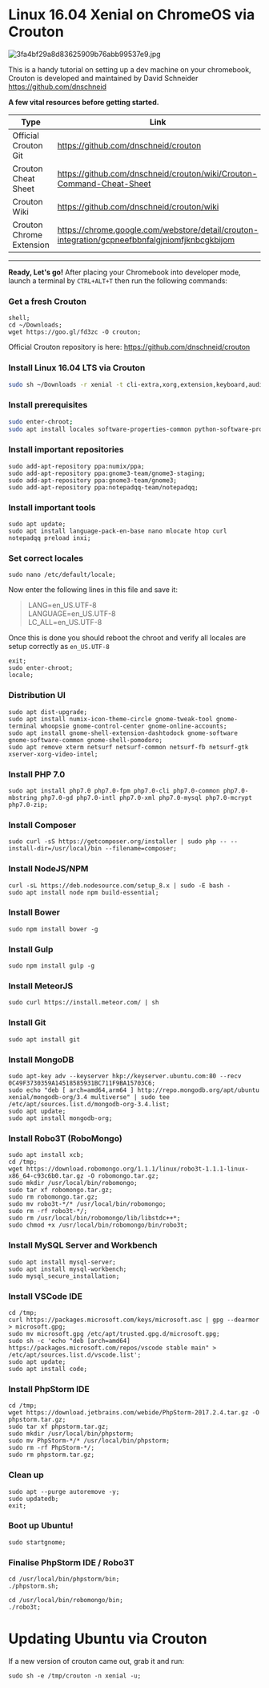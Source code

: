 
# Linux 16.04 Xenial on ChromeOS via Crouton
   
   
![3fa4bf29a8d83625909b76abb99537e9.jpg](http://pichoster.net/images/2017/10/03/3fa4bf29a8d83625909b76abb99537e9.jpg)
   
This is a handy tutorial on setting up a dev machine on your chromebook, Crouton is developed and maintained by David Schneider https://github.com/dnschneid  

**A few vital resources before getting started.** 

| Type | Link |
| ------ | ------ |
| Official Crouton Git | https://github.com/dnschneid/crouton |
| Crouton Cheat Sheet | https://github.com/dnschneid/crouton/wiki/Crouton-Command-Cheat-Sheet |
| Crouton Wiki | https://github.com/dnschneid/crouton/wiki |
| Crouton Chrome Extension | https://chrome.google.com/webstore/detail/crouton-integration/gcpneefbbnfalgjniomfjknbcgkbijom |
  
***
  
**Ready, Let's go!** After placing your Chromebook into developer mode, launch a terminal by `CTRL+ALT+T` then run the following commands:
### Get a fresh Crouton
```shell
shell;
cd ~/Downloads;
wget https://goo.gl/fd3zc -O crouton;
```

Official Crouton repository is here: https://github.com/dnschneid/crouton 

### Install Linux 16.04 LTS via Crouton
```sh
sudo sh ~/Downloads -r xenial -t cli-extra,xorg,extension,keyboard,audio,chrome,gnome -e;
```

### Install prerequisites
```sh
sudo enter-chroot;
sudo apt install locales software-properties-common python-software-properties;
```

### Install important repositories
```shell
sudo add-apt-repository ppa:numix/ppa;
sudo add-apt-repository ppa:gnome3-team/gnome3-staging;
sudo add-apt-repository ppa:gnome3-team/gnome3;
sudo add-apt-repository ppa:notepadqq-team/notepadqq;
```

### Install important tools
```shell
sudo apt update;
sudo apt install language-pack-en-base nano mlocate htop curl notepadqq preload inxi;
```

### Set correct locales
```shell
sudo nano /etc/default/locale;
```
Now enter the following lines in this file and save it:

> LANG=en_US.UTF-8    
> LANGUAGE=en_US.UTF-8    
> LC_ALL=en_US.UTF-8    

Once this is done you should reboot the chroot and verify all locales are setup correctly as `en_US.UTF-8`
```shell
exit;
sudo enter-chroot;
locale;
```

### Distribution UI
```shell
sudo apt dist-upgrade;
sudo apt install numix-icon-theme-circle gnome-tweak-tool gnome-terminal whoopsie gnome-control-center gnome-online-accounts;
sudo apt install gnome-shell-extension-dashtodock gnome-software gnome-software-common gnome-shell-pomodoro;
sudo apt remove xterm netsurf netsurf-common netsurf-fb netsurf-gtk xserver-xorg-video-intel;
```

### Install PHP 7.0
```shell
sudo apt install php7.0 php7.0-fpm php7.0-cli php7.0-common php7.0-mbstring php7.0-gd php7.0-intl php7.0-xml php7.0-mysql php7.0-mcrypt php7.0-zip;
```

### Install Composer
```shell
sudo curl -sS https://getcomposer.org/installer | sudo php -- --install-dir=/usr/local/bin --filename=composer;
```

### Install NodeJS/NPM
```shell
curl -sL https://deb.nodesource.com/setup_8.x | sudo -E bash -
sudo apt install node npm build-essential;
```

### Install Bower
```shell
sudo npm install bower -g
```

### Install Gulp
```shell
sudo npm install gulp -g
```

### Install MeteorJS
```shell 
sudo curl https://install.meteor.com/ | sh
```

### Install Git
```shell 
sudo apt install git
```

### Install MongoDB
```shell 
sudo apt-key adv --keyserver hkp://keyserver.ubuntu.com:80 --recv 0C49F3730359A14518585931BC711F9BA15703C6;
sudo echo "deb [ arch=amd64,arm64 ] http://repo.mongodb.org/apt/ubuntu xenial/mongodb-org/3.4 multiverse" | sudo tee /etc/apt/sources.list.d/mongodb-org-3.4.list;
sudo apt update;
sudo apt install mongodb-org;
```

### Install Robo3T (RoboMongo)
```shell 
sudo apt install xcb;
cd /tmp;
wget https://download.robomongo.org/1.1.1/linux/robo3t-1.1.1-linux-x86_64-c93c6b0.tar.gz -O robomongo.tar.gz;
sudo mkdir /usr/local/bin/robomongo;
sudo tar xf robomongo.tar.gz;
sudo rm robomongo.tar.gz;
sudo mv robo3t-*/* /usr/local/bin/robomongo;
sudo rm -rf robo3t-*/;
sudo rm /usr/local/bin/robomongo/lib/libstdc++*;
sudo chmod +x /usr/local/bin/robomongo/bin/robo3t;
```

### Install MySQL Server and Workbench
```shell 
sudo apt install mysql-server;
sudo apt install mysql-workbench;
sudo mysql_secure_installation;
```

### Install VSCode IDE
```shell 
cd /tmp;
curl https://packages.microsoft.com/keys/microsoft.asc | gpg --dearmor > microsoft.gpg;
sudo mv microsoft.gpg /etc/apt/trusted.gpg.d/microsoft.gpg;
sudo sh -c 'echo "deb [arch=amd64] https://packages.microsoft.com/repos/vscode stable main" > /etc/apt/sources.list.d/vscode.list';
sudo apt update;
sudo apt install code;
```

### Install PhpStorm IDE
```shell 
cd /tmp;
wget https://download.jetbrains.com/webide/PhpStorm-2017.2.4.tar.gz -O phpstorm.tar.gz;
sudo tar xf phpstorm.tar.gz;
sudo mkdir /usr/local/bin/phpstorm;
sudo mv PhpStorm-*/* /usr/local/bin/phpstorm;
sudo rm -rf PhpStorm-*/;
sudo rm phpstorm.tar.gz;
```

### Clean up
```shell 
sudo apt --purge autoremove -y;
sudo updatedb;
exit;
```

### Boot up Ubuntu!
```shell 
sudo startgnome;
```

### Finalise PhpStorm IDE / Robo3T
```shell 
cd /usr/local/bin/phpstorm/bin;
./phpstorm.sh;

cd /usr/local/bin/robomongo/bin;
./robo3t;
```

# Updating Ubuntu via Crouton
If a new version of crouton came out, grab it and run:
```shell 
sudo sh -e /tmp/crouton -n xenial -u;
```
